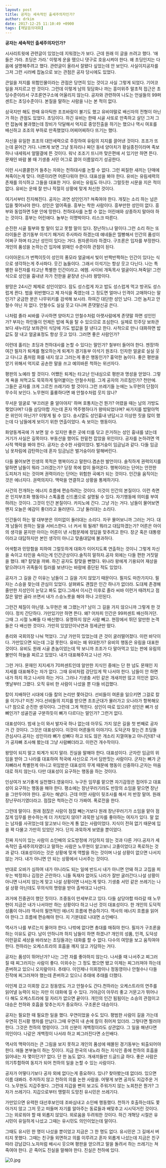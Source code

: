 ```yaml
---
layout: post
title: 공자는 세속적인 출세주의자인가?
author: drkim
date: 2017-12-25 11:10:49 +0900
tags: [깨달음의대화]
---
```

**공자는 세속적인 출세주의자인가?**

  


시사리트윗에 관련글이 있었는데 지워졌는가 보다. 근데 원래 이 글을 쓰려고 했다. '애들은 가라. 초딩은 가라.' 이렇게 운을 뗐으니 댓구로 호응시켜야 한다. 왜 초딩인지는 다음에 설명해주려고 했다. 관련글이 올라서 잘됐다 싶었는데 안 보인다. 사실이지공자를 그저 그런 시러베 잡놈으로 보는 관점은 공자 당시에도 있었다.

  


큰일을 저지를 위험인물이라는 관점은 당연히 있는 것이고 사실 그렇게 되었다. 기어코 일을 저지르고 만 것이다. 그런데 이렇게 남의 뒷담화나 까는 흥미위주 말초적 접근은 초딩수준이라서 구조론연구소에 어울리지 않는다. 공자와 관련하여 나도는 언설들의 99퍼센트는 초딩수준이다. 본질을 말하는 사람을 나는 본 적이 없다.

  


삼국지만 해도 한때 유아틱한 조조바람이 불기도 했고 유비야말로 배신자의 전형이 아닌가 하는 관점도 있었다. 초딩이다. 하긴 유비는 한때 시골 사또로 만족하고 살던 그저 그런 잡놈에 불과했는데 장비가 닥달해서 억지로 중앙진출을 하기는 했으나 역시 여포를 배신하고 조조의 부하로 만족했었다.어찌어찌하다 뜨기는 했다.

  


자신을 유일한 조조의 대안세력으로 주장하여 유림의 지지를 끌어낸 것이다. 조조가 뜨는데 묻어간 거다. 나쁘게 보면 그냥 돗자리나 짜던 동네 양아치가 황실종친이라며 족보 하나 내세워서 얼떨결에 뜬 것이다. 워낙 조조기 뜨니까 맞은편에 서 있기만 하면 뜬다. 문재인 바람 불 때 기생충 서민 어그로 끌어 이름알리기 성공한다.

  


이런 시시콜콜한거 들추는 자와는 천하대사를 논할 수 없다. 그런 찌질한 새끼는 단매에 쳐죽이는게 맞다. 어른이라면 어른다워야 한다. 대표성을 봐야 한다. 유비는 유림세력의 존재를 의식하고 그들을 대표한 거다. 유비는 유림도 아니다. 그럴듯한 시문을 지은 적이 없다. 유비는 운때 잘 만나 적절히 상황에 맞게 처신한 것이다.

  


여기서부터 진지해진다. 공자는 과연 성인인가? 쳐죽여야 한다. 개짖는 소리 하는 넘은 입을 찢어놔야 한다. 성인은 얼어죽을. 흥부는 착한 사람이다. 흥부만한 성인이 없다. 흥부와 동업하면 5분 안에 망한다. 천하대사를 논할 수 없는 어린애와 상종하지 말아야 하는 것이다. 흥부는 어린애다. 놀부는 이명박이다. 리스크 따른다.

  


순진한 시골 필부와 할 말이 있고 못할 말이 있다. 장난하느냐 말이다.그런 소리 하는 또라이들은 경기동부 이석기 패거리 주사파라 하겠는데 얘네들은 띨빵해서 인간의 품성이 어쩌구 하며 타고난 성인이 있다는 거다. 원자론이라 하겠다. 구조론은 입자를 부정한다. 개인의 품성을 논하는건 입자에 얽매인 수준이하 관점이 된다.

  


다이아몬드가 번쩍이듯이 성인의 풍모라 얼굴에서 빛이 반짝반짝하는 인간이 있다는 식으로 생각하는게 주사파다. 웃긴 놈들이다. 그래서 이석기는 항상 웃고 다닌다. 나는 특별한 유전자를 타고난 특별한 인간이라고. 에헴. 사이비 개독목사 얼굴이다.쳐죽일! 그런 식으로 성인을 흉내낸 자가 전한을 끝장낸 신나라 왕망이다.

  


왕망은 24시간 체제로 성인이었다. 잠도 성스럽게 자고 밥도 성스럽게 먹고 방귀도 성스럽게 뀐다. 법을 위반했다고 제 자식을 죽였는데 그 정도면 얼마나 인격이 고매하다는 말인가? 궁금한 분은 나무위키를 검색해 보시라. 하여간 대단한 성인 났다. 그런 놈치고 안철수 아닌 자 없다. 안철수도 실실 웃고 다니며 존댓말신공 쓴다.

  


나처럼 졸라 씨바를 구사하면 양아치고 안철수처럼 아랫사람에게 존댓말 하면 성인인가? 부자는 하인들이 언제든 밥에 독을 탈 수 있으므로 조심한다. 실제로 민주당 보좌관보다 새누리당 보좌관이 식당에 가도 밥값을 잘 낸다고 한다. 사적으로 만나 대화하면 밥값도 잘 내고 얼굴표정도 항상 웃고 있다. 그러면 좋은 사람인가?

  


이런데 홀리는 초딩과 천하대사를 논할 수 있다는 말인가? 철부터 들어야 한다. 젠장!하여간 필자가 퇴계를 혐오하는게 퇴계가 경기동부 이석기 원조다. 인자한 얼굴로 실실 웃고 다니고 좀처럼 화를 내지 않고 그러는게 좋은 행동인가? 흉악한 놈이다. 좋은 평판을 얻기 위해서 억지로 공손한 말을 쓰고 예의바른 척하는 위선자다.

  


평판의 노예라 할 것이다. 어쨌든 퇴계는 타고난 인내심으로 평판과 명성을 얻었다. 그렇게 욕을 처먹고도 묵묵하게 밀어붙이는 안철수처럼. 그게 공자의 가르침인가? 천만에. 그들은 공자를 크게 그르친 쓰레기라 할 것이다.그런 쓰레기들 눈에는 노무현의 단점이 무수히 보인다. 노무현이 훌륭하다면 왜 안철수처럼 웃지 않나?

  


무서운 얼굴로 '부끄러운 줄 알아야지' 하며 호통치는건 뭔가? 어렸을 때는 남의 가방도 찢었다며? 다들 삼당야합 가는데 혼자 역주행하다가 왕따되었다며? 싸가지를 밥말아먹은 위인이 아닌가? 이렇게 될 수 있다. 송시열도 성인흉내 낸답시고 이상한 짓을 많이 했는데 다 남들에게 보이기 위한 연출이었다. 속 보이는 행동이다.

  


화양동계곡에 가 보면 알 수 있지만 좋은 곳에 터를 닦고 은거하는 성인 흉내를 냈는데 거기가 사실은 길목이다. 부동산을 했어도 한밑천 잡았을 위인이다. 공자를 논하려면 역사적 맥락을 봐야 한다. 공자는 순수한 사람이었다. 벌거숭이 임금님과 같다. 다들 임금님 옷차림에 감탄하는데 혼자 임금님은 벌거숭이라 말해버린다.

  


다들 물어보면 인생의 목적은 행복이라고 말한다.겸손한 발언이다. 솔직하게 권력의지를 말하면 남들이 뭐라 그러겠는가? 당장 목에 칼이 들어온다. 행복이라는 단어는 안전한 도피처가 되는 것이며 권력이라는 단어는 위험한 곡예가 되는 것이다. 인간을 움직이는 것은 에너지다. 권력의지다. 맥락을 연결하고 상황을 통제하기다.

  


사건의 전개하는 에너지 흐름에 편승하려는 것이다. 이것이 인간의 본질이다. 이런 측면은 인지부조화 행동이나 스톡홀름 신드롬으로 설명될 수 있다. 자기행동에 의미를 부여하려는 것이다. 그것이 인간 본질이다. 카지노에 간다. 그냥 가는 거다. 남들이 물어보면 왠지 오늘은 예감이 좋더라고 둘러댄다. 그냥 둘러대는 소리다.

  


인간들이 하는 말 대부분은 의미없이 둘러대는 소리다. 자꾸 물어보니까 그러는 거다. 대개 남들이 원하는 말을 서비스한다. 너 커서 뭐 될래? 뭐라고 대답하겠는가? 어른은 아이의 생각을 묻지만 아이는 어른이 낸 시험문제에 정답을 맞추려고 한다. 장군 혹은 대통령이라고 대답하지만 본인 생각이 아니고 맞춤대답에 불과하다.

  


어색함과 민망함을 피하여 그럴듯하게 대화가 이어지도록 연출하는 것이니 그렇게 자신을 속이고 타인을 속이는게 인간군상이다.솔직히 말하자.공자 외에는 다들 편한 거짓말을 했다. 왜? 칼맞을 까봐. 하긴 공자도 칼맞을 뻔했다. 위나라 왕에게 기용되어 재상을 맡으려다가 귀족들이 킬러를 보낸다는 바람에 중단된 적도 있었다.

  


공자가 그 길을 간 이유는 남들이 그 길을 가지 않았기 때문이다. 필자도 마찬가지다. 필자는 스승을 찾는데 관심이 있었다. 살펴봐도 괜찮은 인간 하나가 없더라. 도대체 존경해줄만한 지성인이 눈닦고 봐도 없다.그래서 이시간 이후로 졸라 씨바 이런거 때려치고 점잖은 말만 골라 쓰면서 내가 스승노릇을 해야 하나 고민된다.

  


그런건 체질이 아닌뎅. 노무현은 왜 그랬는가? 남이 그 길을 가지 않으니까 그렇게 한 것이다. 정치 간단하다. 가만있기만 하면 뜬다. 왜? 어차피 인간은 99퍼센트 배신하거던. 그때 그 시절 노빠들 다 배신했다. 유명하지 않은 사람 빼고. 현장에서 뛰던 알만한 논객들은 다 배신한 것이다. 가만히 있었던이낙연과 정세균만 떴다.

  


총리와 국회의장 나눠 먹었다. 그냥 가만히 있었는데 큰 것이 굴러떨어졌다. 이런 바닥이다. 가만있으면 되는데 그걸 못한다. 유비는 왜 위대한가? 유비의 행동은 유림을 대표한 것이다. 유비도 원래 시골 촌놈이었는데 딱 보니까 조조가 다 말아먹고 있는 판에 유림의 불만이 하늘을 찌르고 있었다. 내가 대표해주자고 나선 거다.

  


그런 거다. 문재인 지지세가 70퍼센트인데 알만한 지식인 중에는 단 한 넘도 문재인 지지세를 대표해주는 자가 없다. 그때 유비처럼 강단있게 딱 나서야 한다. 남들이 안 하면 내가 하지 하고 나서야 하는 거다. 그러나 기생충 서민 같은 개새끼만 많고 의인은 없다. 옛날부터 그랬다. 오직 유비 한 사람이 나섰을 뿐 다들 비겁했다.

  


칼이 지배하던 시대에 다들 칼의 논리만 쫓아갔다. 선비들이 여론을 일으키면 그걸로 칼을 이기나? 미친 거다.선비들의 지지를 받으면 조조군대가 물러가고 오나라가 항복해오나? 참으로 순진한 생각이다. 그런데 그게 먹힌다. 성인이 따로 있으랴? 성인은 뼈가 성뼈인가? 성골진골 구분하듯이 뼈가 다르다는 말인가? 그런거 없다.

  


대표성이다. 밤새 눈이 와서 발자국 하나 없는데 아무도 가지 않은 길을 첫 번째로 공자가 간 것이다. 그것은 대표성이다. 이것이 어른들의 이야기다. 도덕군자 찾는건 초딩들 관심사다.공자는 성인이라 뼈가 성뼈다 하고 되도 않은 개소리 지껄여놓고 아니던데? 내가 공자뼈 조사해 봤는데 그냥 사람뼈더라고. 이런건 개수작이다.

  


왕망이 되지 말고 퇴계가 되지 말라. 진실을 말해야 한다. 대표성이다. 군자란 임금의 위임을 받아 그 나라를 대표하여 적국에 사신으로 가서 담판짓는 사람이다. 군자는 뼈가 군자뼈라서 특별한게 아니고 위임받은 대표성의 무게 때문에 행동이 신중하다.군자는 마음대로 하지 않는다. 다만 대표성이 요구하는 행동을 하는 것이다.

  


인상여가 보기좋게 실천했다.영웅이다. 누구든 임무를 맡으면 자기감정은 접어두고 대표성이 요구하는 행동을 해야 한다. 평소에는 장난꾸러기라도 반장의 소임을 맡으면 장난을 그만두어야 한다. 공자는 해냈다. 근데 어떤 사람이 뒷조사를 해서 저 반장 말여. 원래 장난꾸러기였더라고. 점잖은 척하는건 다 가짜여. 폭로전을 한다.

  


그런데 말이다. 원래 점잖은 사람이 점잖 빼는거보다 원래 장난꾸러기가 소임을 맡아 점잖게 임무를 완수하는게 더 가치있지 않아? 과묵한 남자를 좋아하는 여자가 있다. 말 없는 남자를 사귀었는데 알고보니 아는게 통 없는 사람이었다. 지식이 전혀 없기 때문에 입을 꽉 다물고 가만히 있었던 거다. 단지 과묵하게 보였을 뿐이었다.

  


진짜 지식이 있는 사람이 소인배의 오도방정에 가담하지 않는 것과 다른 거다.공자가 세속적인 출세주의자였다고 말하는 사람은 노무현이 알고보니 고졸이었다고 폭로하는 것과 같다. 대표성이라는 것은 상황에 맞게 역할을 하는 것이며 나설 상황이 없으면 나서지 않는 거다. 내가 아니면 안 되는 상황에서 나서주는 것이다.

  


반대로 오바가 심하여 내가 아니라도 되는 일에 반드시 내가 아니면 안돼 하고 고집을 피우는 박정희나 김정은 곤란하다. 니들 독재자 없어도 나라가 잘만 굴러간다.나설 상황이 아니면 나서지 않는게 맞고 나설 상황이면 나서는게 맞다. 기생충 서민 같은 쓰레기는 나설 상황 아닌데도 무의식의 명령을 받아 촐싹대고 나선다.

  


과거에 진중권이 했던 짓이다. 조중동이 만세부르고 있다. 다들 삼당야합 따라갈 때 노무현이 지금은 내가 나서야만 하는 상황이다 하고 나선 것이 대표성이다. 한 개인의 도덕적 성품이 아니라 역사의 필연적인 에너지 흐름에 편승하기다. 역사의 에너지 흐름을 읽어야 한다.그 흐름에 편승해야 한다. 지 기분대로 나대면 소인배다.

  


역사가 나를 부르는지 물어야 한다. 나밖에 없다면 총대를 매줘야 한다. 필자가 구조론을 하는 이유도 같다. 남이 안하니까 하지 남들이 하면 하겠나? 개인의 성품, 인격, 도덕성 이런걸로 세상을 바라보는 초딩들과는 대화를 할 수 없다. 다수의 여망을 보고 움직여야 한다. 천하라는 오케스트라의 호흡을 깨지 않고 가담하는 거다.

  


공자는 품성이 뛰어난가? 나는 그런 자를 좋아하지 않는다. 나서줄 때 나서주고 찌그러질 때 찌그러지는 사람이 좋다. 이외수는 그 정도 했으면 됐고 이제는 찌그러져야 하는데 존버하고 있으니 오지랖이다. 추태다. 이인제나 이회창이나 정동영이나 안철수나 다들 진작에 찌그러져야 했는데 존버하고 있으니 추태에 추태를 더했다.

  


이인제 갔고 이회창 갔고 정동영도 가고 안철수도 간다.천하라는 오케스트라의 연주를 읽어낼 능력이 되는 자만 이 대화에 낄 수 있다. 가야금이 아무리 좋고 거문고가 뛰어나다 해도 오케스트라에 낄 자리가 없으면 끝이다. 개인의 인간 됨됨이는 소승의 관점이고 대승은 천하와 호흡을 맞추는지가 중요하다. 구조론은 대승이다.

  


공자는 필요한 때 필요한 일을 했다. 우연이었을 수도 있다. 평범한 사람이 길을 가는데 우연히 진시황 행차를 만났다.그때 우연히 내 손에 칼이 쥐어져 있더라. 그렇다면 찔러야 한다. 그것은 천하의 명령이다. 그의 신분이 개백정이라도 상관없다. 그 일을 해낸다면 의인이다. 나같은 개백정이 나서랴 하고 찌그러진다면 소인배다.

  


역사의 맥락이라는 큰 그림을 보지 못하고 개인의 품성에 매몰된 경기동부는 퇴출되어야 한다. 애들 본부놀이 하는 짓이다. 지금 한국의 내노라 하는 지식인 중에 천하의 호흡을 읽어내는 자 몇이던가? 없다. 단 한 놈도 없다. 개새끼들만 드글드글 하다. 좋은 사람은 의기투합하여 동지가 되어 천하의 일을 논할 수 있는 사람이다.

  


공자가 어떻다기보다 공자 외에 없다는게 중요하다. 있나? 찾아봤는데 없더라. 있으면 이름 대봐라. 주저하지 않고 천하의 의를 논한 사람을. 어떻게 보면 공자도 지갑주운 거다. 노무현도 지갑주웠다. 그런데 지갑을 뻔히 보고도 주워가지 않는 노회찬은 뭔가? 그자가 쓰레기다. 지갑으로부터 맹렬히 도망친 유시민은 쓰레기다.

  


가만있으면 유력한 대선후보인데 조바심내고 소인배 행동했다. 천하가 호출하는데도 쫓아가지 않고 그저 웃고 떠들며 자기를 알아주는 동료들과 배맞추고 시시덕거린 것이다. 그는 외로워야 할 때 외롭지 않았다. 외로움을 두려워한 것이다. 하긴 개혁당 시절은 유시민이 유일하게 나섰고 그때는 유시민도 의인이었는데 말이다.

  


그때도 유시민 한 명이 나섰을 뿐이었고 지금은 그 한 명도 없다. 유시민은 그 길에서 버티지 못했다. 그때는 친구들 외면하고 의를 이루려고 혼자 외롭게 나섰는데 지금은 친구따라 강남갔다.노자처럼 배시시 웃으며 평판을 얻으려고 말을 돌려서 하는 쓰레기는 쳐죽여야 한다. 곧 죽어도 진실을 말해야 한다. 진실은 천하에 있다.

  


![0.jpg](files/attach/images/198/671/916/0.jpg)